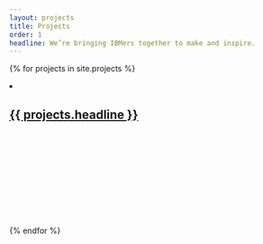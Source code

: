 ```yaml
---
layout: projects
title: Projects
order: 1
headline: We’re bringing IBMers together to make and inspire.
---
```


{% for projects in site.projects %}
<li class="c-project__list-item">
  <a class="c-project__list-anchor" href="{{ projects.url | prepend: site.baseurl }}">
    <div class="c-project__title-container">
      <h2 class="f3 c-project__title">{{ projects.headline }}</h2>
      <svg class="c-project__icon c-icon--24">
        <use href='images/icon-store.svg#forward-tick' xlink:href='images/icon-store.svg#forward-tick'></use>
      </svg>
    </div>
    <img class="c-project__image" src="{{ p.url | prepend: site.baseurl }}/images/dd-framed.png" alt="">
  </a>
</li>
{% endfor %}
